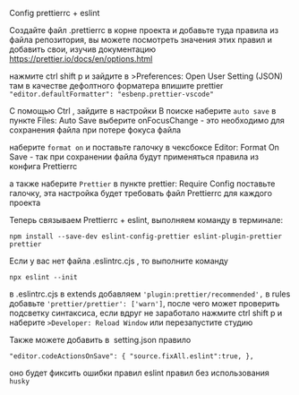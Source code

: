 Config prettierrc + eslint

Создайте файл  .prettierrc в корне проекта и добавьте туда правила из файла репозитория, вы можете посмотреть значения этих правил и добавить свои, изучив документацию https://prettier.io/docs/en/options.html

нажмите ctrl shift p и зайдите в >Preferences: Open User Setting (JSON)
там в качестве дефолтного форматера впишите prettier  
`"editor.defaultFormatter": "esbenp.prettier-vscode" `

C помощью Ctrl  , зайдите в настройки
В поиске наберите `auto save` в пункте Files: Auto Save выберите  onFocusChange - это необходимо для сохранения файла при потере фокуса файла

наберите `format on` и поставьте галочку в чексбоксе Editor: Format On Save - так при сохранении файла будут применяться правила из конфига Prettierrc

а также наберите `Prettier` в пункте prettier: Require Config  поставьте галочку, эта настройка будет требовать файл Prettierrc для каждого проекта

Теперь связываем Prettierrc + eslint, выполняем команду в терминале:
```
npm install --save-dev eslint-config-prettier eslint-plugin-prettier prettier
```
Если у вас нет файла .eslintrc.cjs , то выполните команду 
```
npx eslint --init
```
в .eslintrc.cjs в extends добавляем `'plugin:prettier/recommended',` в rules добавьте `'prettier/prettier': ['warn']`,  после чего может проверить подсветку синтаксиса, если вдруг не заработало нажмите ctrl shift p и наберите `>Developer: Reload Window` или перезапустите студию

Также можете добавить в  setting.json правило 
```
"editor.codeActionsOnSave": { "source.fixAll.eslint":true, }, 
```
оно будет фиксить ошибки правил eslint правил без использования ``husky``
